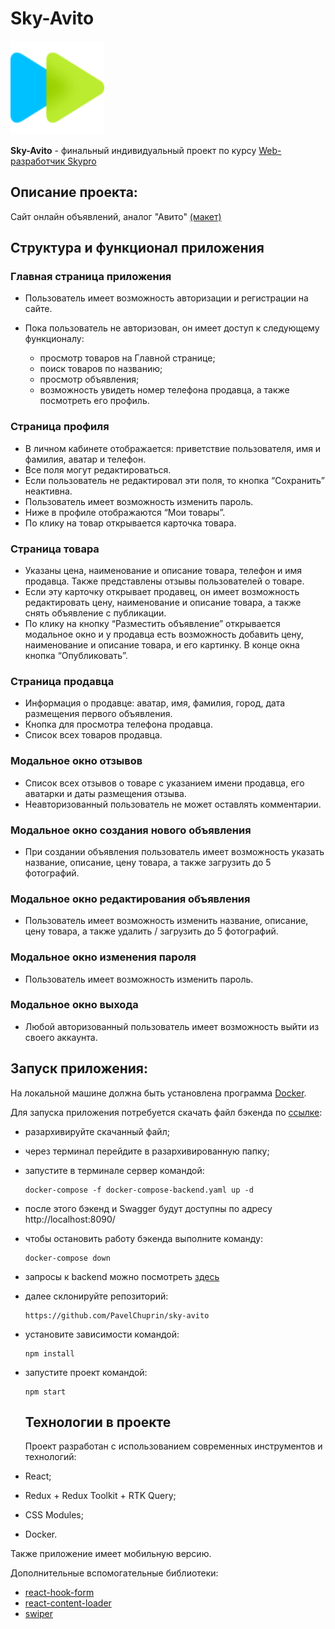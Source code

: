 # Sky-Avito

<img src="public/img/logo.png" width="150" height="150">

**Sky-Avito** - финальный индивидуальный проект по курсу [Web-разработчик Skypro](https://sky.pro/courses/programming/web-developer)

## Описание проекта:

Cайт онлайн объявлений, аналог "Авито" [(макет)](https://www.figma.com/file/ISqzPS7Sym7V004jFo5buE/%D0%A1%D0%B0%D0%B9%D1%82-%D0%B0%D0%BD%D0%B0%D0%BB%D0%BE%D0%B3-%D0%90%D0%B2%D0%B8%D1%82%D0%BE?type=design&node-id=7-507&mode=design&t=GgB1T4ikZuq5RZnv-0)

## Структура и функционал приложения

### Главная страница приложения

- Пользователь имеет возможность авторизации и регистрации на сайте.
- Пока пользователь не авторизован, он имеет доступ к следующему функционалу:

  - просмотр товаров на Главной странице;
  - поиск товаров по названию;
  - просмотр объявления;
  - возможность увидеть номер телефона продавца, а также посмотреть его профиль.

### Страница профиля

- В личном кабинете отображается: приветствие пользователя, имя и фамилия, аватар и телефон.
- Все поля могут редактироваться.
- Если пользователь не редактировал эти поля, то кнопка “Сохранить” неактивна.
- Пользователь имеет возможность изменить пароль.
- Ниже в профиле отображаются “Мои товары”.
- По клику на товар открывается карточка товара.

### Страница товара

- Указаны цена, наименование и описание товара, телефон и имя продавца. Также представлены отзывы пользователей о товаре.
- Если эту карточку открывает продавец, он имеет возможность редактировать цену, наименование и описание товара, а также снять объявление с публикации.
- По клику на кнопку “Разместить объявление” открывается модальное окно и у продавца есть возможность добавить цену, наименование и описание товара, и его картинку. В конце окна кнопка “Опубликовать”.

### Страница продавца

- Информация о продавце: аватар, имя, фамилия, город, дата размещения первого объявления.
- Кнопка для просмотра телефона продавца.
- Список всех товаров продавца.

### Модальное окно отзывов

- Список всех отзывов о товаре с указанием имени продавца, его аватарки и даты размещения отзыва.
- Неавторизованный пользователь не может оставлять комментарии.

### Модальное окно создания нового объявления

- При создании объявления пользователь имеет возможность указать название, описание, цену товара, а также загрузить до 5 фотографий.

### Модальное окно редактирования объявления

- Пользователь имеет возможность изменить название, описание, цену товара, а также удалить / загрузить до 5 фотографий.

### Модальное окно изменения пароля

- Пользователь имеет возможность изменить пароль.

### Модальное окно выхода

- Любой авторизованный пользователь имеет возможность выйти из своего аккаунта.

## Запуск приложения:

На локальной машине должна быть установлена программа [Docker](https://www.docker.com/).

Для запуска приложения потребуется скачать файл бэкенда по [ссылке](https://drive.google.com/file/d/1pFE-NRANTsWmQwTyURjHXuECMmoKCFjO/view):

- разархивируйте скачанный файл;
- через терминал перейдите в разархивированную папку;
- запустите в терминале сервер командой:

  ```
  docker-compose -f docker-compose-backend.yaml up -d
  ```

- после этого бэкенд и Swagger будут доступны по адресу http://localhost:8090/
- чтобы остановить работу бэкенда выполните команду:

  ```
  docker-compose down
  ```

- запросы к backend можно посмотреть [здесь](https://drive.google.com/file/d/1bM_BRkxz8vqFEr18LpnbJslHoPW_73FF/view)

- далее склонируйте репозиторий:

  ```
  https://github.com/PavelChuprin/sky-avito
  ```

- установите зависимости командой:

  ```
  npm install
  ```

- запустите проект командой:

  ```
  npm start
  ```

  ## Технологии в проекте

  Проект разработан с использованием современных инструментов и технологий:

- React;
- Redux + Redux Toolkit + RTK Query;
- CSS Modules;
- Docker.

Также приложение имеет мобильную версию.

Дополнительные вспомогательные библиотеки:

- [react-hook-form](https://www.npmjs.com/package/react-hook-form)
- [react-content-loader](https://www.npmjs.com/package/react-content-loader)
- [swiper](https://www.npmjs.com/package/swiper)
